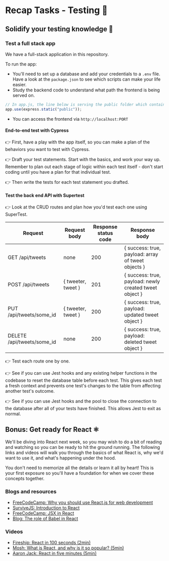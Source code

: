 # Recap Tasks - Testing 🧪

## Solidify your testing knowledge 🔎

### Test a full stack app

We have a full-stack application in this repository.

To run the app:

- You'll need to set up a database and add your credentials to a `.env` file. Have a look at the `package.json` to see which scripts can make your life easier.
- Study the backend code to understand what path the frontend is being served on.

```js
// In app.js, the line below is serving the public folder which contains frontend/HTML. So you won't use Live Server (or copy the file path) to view the frontend.
app.use(express.static("public"));
```

- You can access the frontend via `http://localhost:PORT`

#### End-to-end test with Cypress

👉 First, have a play with the app itself, so you can make a plan of the behaviors you want to test with Cypress.

👉 Draft your test statements. Start with the basics, and work your way up. Remember to plan out each stage of logic within each test itself - don't start coding until you have a plan for that individual test.

👉 Then write the tests for each test statement you drafted.

#### Test the back end API with Supertest

👉 Look at the CRUD routes and plan how you'd test each one using SuperTest.

| Request                    | Request body       | Response status code | Response body                                          |
| -------------------------- | ------------------ | -------------------- | ------------------------------------------------------ |
| GET /api/tweets            | none               | 200                  | { success: true, payload: array of tweet objects }     |
| POST /api/tweets           | { tweeter, tweet } | 201                  | { success: true, payload: newly created tweet object } |
| PUT /api/tweets/some_id    | { tweeter, tweet } | 200                  | { success: true, payload: updated tweet object }       |
| DELETE /api/tweets/some_id | none               | 200                  | { success: true, payload: deleted tweet object }       |

👉 Test each route one by one.

👉 See if you can use Jest hooks and any existing helper functions in the codebase to reset the database table before each test. This gives each test a fresh context and prevents one test's changes to the table from affecting another test's outcome.

👉 See if you can use Jest hooks and the pool to close the connection to the database after all of your tests have finished. This allows Jest to exit as normal.

## Bonus: Get ready for React ⚛️

We'll be diving into React next week, so you may wish to do a bit of reading and watching so you can be ready to hit the ground running. The following links and videos will walk you through the basics of what React is, why we'd want to use it, and what's happening under the hood.

You don't need to memorize all the details or learn it all by heart! This is your first exposure so you'll have a foundation for when we cover these concepts together.

### Blogs and resources

- [FreeCodeCamp: Why you should use React.js for web development](https://www.freecodecamp.org/news/why-use-react-for-web-development/)
- [SurviveJS: Introduction to React](https://survivejs.com/react/getting-started/introduction-to-react/)
- [FreeCodeCamp: JSX in React](https://www.freecodecamp.org/news/jsx-in-react-introduction/)
- [Blog: The role of Babel in React](https://medium.com/swlh/the-role-of-babel-in-react-dbcf78c69125)

### Videos

- [Fireship: React in 100 seconds (2min)](https://www.youtube.com/watch?v=Tn6-PIqc4UM)
- [Mosh: What is React, and why is it so popular? (5min)](https://www.youtube.com/watch?v=N3AkSS5hXMA)
- [Aaron Jack: React in five minutes (5min)](https://www.youtube.com/watch?v=MRIMT0xPXFI)
